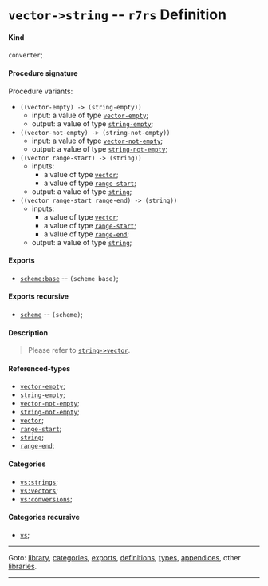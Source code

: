

<a id='definition__r7rs__vector-_3e_string'></a>

# `vector->string` -- `r7rs` Definition


<a id='definition__r7rs__vector-_3e_string__kind'></a>

#### Kind

`converter`;


<a id='definition__r7rs__vector-_3e_string__procedure-signature'></a>

#### Procedure signature

Procedure variants:
 * `((vector-empty) -> (string-empty))`
   * input: a value of type [`vector-empty`](../../r7rs/types/vector-empty.md#type__r7rs__vector-empty);
   * output: a value of type [`string-empty`](../../r7rs/types/string-empty.md#type__r7rs__string-empty);
 * `((vector-not-empty) -> (string-not-empty))`
   * input: a value of type [`vector-not-empty`](../../r7rs/types/vector-not-empty.md#type__r7rs__vector-not-empty);
   * output: a value of type [`string-not-empty`](../../r7rs/types/string-not-empty.md#type__r7rs__string-not-empty);
 * `((vector range-start) -> (string))`
   * inputs:
     * a value of type [`vector`](../../r7rs/types/vector.md#type__r7rs__vector);
     * a value of type [`range-start`](../../r7rs/types/range-start.md#type__r7rs__range-start);
   * output: a value of type [`string`](../../r7rs/types/string.md#type__r7rs__string);
 * `((vector range-start range-end) -> (string))`
   * inputs:
     * a value of type [`vector`](../../r7rs/types/vector.md#type__r7rs__vector);
     * a value of type [`range-start`](../../r7rs/types/range-start.md#type__r7rs__range-start);
     * a value of type [`range-end`](../../r7rs/types/range-end.md#type__r7rs__range-end);
   * output: a value of type [`string`](../../r7rs/types/string.md#type__r7rs__string);


<a id='definition__r7rs__vector-_3e_string__exports'></a>

#### Exports

 * [`scheme:base`](../../r7rs/exports/scheme_3a_base.md#export__r7rs__scheme_3a_base) -- `(scheme base)`;


<a id='definition__r7rs__vector-_3e_string__exports-recursive'></a>

#### Exports recursive

 * [`scheme`](../../r7rs/exports/scheme.md#export__r7rs__scheme) -- `(scheme)`;


<a id='definition__r7rs__vector-_3e_string__description'></a>

#### Description

> Please refer to [`string->vector`](../../r7rs/definitions/string-_3e_vector.md#definition__r7rs__string-_3e_vector).


<a id='definition__r7rs__vector-_3e_string__referenced-types'></a>

#### Referenced-types

 * [`vector-empty`](../../r7rs/types/vector-empty.md#type__r7rs__vector-empty);
 * [`string-empty`](../../r7rs/types/string-empty.md#type__r7rs__string-empty);
 * [`vector-not-empty`](../../r7rs/types/vector-not-empty.md#type__r7rs__vector-not-empty);
 * [`string-not-empty`](../../r7rs/types/string-not-empty.md#type__r7rs__string-not-empty);
 * [`vector`](../../r7rs/types/vector.md#type__r7rs__vector);
 * [`range-start`](../../r7rs/types/range-start.md#type__r7rs__range-start);
 * [`string`](../../r7rs/types/string.md#type__r7rs__string);
 * [`range-end`](../../r7rs/types/range-end.md#type__r7rs__range-end);


<a id='definition__r7rs__vector-_3e_string__categories'></a>

#### Categories

 * [`vs:strings`](../../r7rs/categories/vs_3a_strings.md#category__r7rs__vs_3a_strings);
 * [`vs:vectors`](../../r7rs/categories/vs_3a_vectors.md#category__r7rs__vs_3a_vectors);
 * [`vs:conversions`](../../r7rs/categories/vs_3a_conversions.md#category__r7rs__vs_3a_conversions);


<a id='definition__r7rs__vector-_3e_string__categories-recursive'></a>

#### Categories recursive

 * [`vs`](../../r7rs/categories/vs.md#category__r7rs__vs);

----

Goto: [library](../../r7rs/_index.md#library__r7rs), [categories](../../r7rs/categories/_index.md#toc__r7rs__categories), [exports](../../r7rs/exports/_index.md#toc__r7rs__exports), [definitions](../../r7rs/definitions/_index.md#toc__r7rs__definitions), [types](../../r7rs/types/_index.md#toc__r7rs__types), [appendices](../../r7rs/appendices/_index.md#toc__r7rs__appendices), other [libraries](../../_libraries.md#toc__libraries).

----

